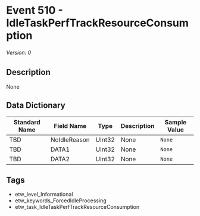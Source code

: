 # Event 510 - IdleTaskPerfTrackResourceConsumption
###### Version: 0

## Description
None

## Data Dictionary
|Standard Name|Field Name|Type|Description|Sample Value|
|---|---|---|---|---|
|TBD|NoIdleReason|UInt32|None|`None`|
|TBD|DATA1|UInt32|None|`None`|
|TBD|DATA2|UInt32|None|`None`|

## Tags
* etw_level_Informational
* etw_keywords_ForcedIdleProcessing
* etw_task_IdleTaskPerfTrackResourceConsumption